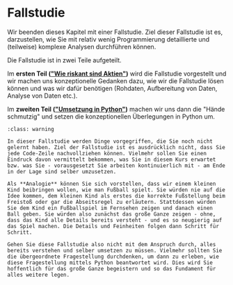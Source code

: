 # Fallstudie 

Wir beenden dieses Kapitel mit einer Fallstudie. Ziel dieser Fallstudie ist es, darzustellen, wie Sie mit relativ wenig Programmierung detaillierte und (teilweise) komplexe Analysen durchführen können. 

Die Fallstudie ist in zwei Teile aufgeteilt. 

Im **ersten Teil (["Wie riskant sind Aktien"](Introduction_Fallstudie.md))** wird die Fallstudie vorgestellt und wir machen uns konzeptionelle Gedanken dazu, wie wir die Fallstudie lösen können und was wir dafür benötigen (Rohdaten, Aufbereitung von Daten, Analyse von Daten etc.). 

Im **zweiten Teil (["Umsetzung in Python"](Umsetzung_Fallstudie.ipynb))** machen wir uns dann die "Hände schmutzig" und setzen die konzeptionellen Überlegungen in Python um. 

```{admonition} Wichtiger Hinweis
:class: warning

In dieser Fallstudie werden Dinge vorgegriffen, die Sie noch nicht gelernt haben. Ziel der Fallstudie ist es ausdrücklich nicht, dass Sie jede Code-Zeile nachvollziehen können. Vielmehr sollen Sie einen Eindruck davon vermittelt bekommen, was Sie in diesem Kurs erwartet bzw. was Sie - vorausgesetzt Sie arbeiten kontinuierlich mit - am Ende in der Lage sind selber umzusetzen. 

Als **Analogie** können Sie sich vorstellen, dass wir einem kleinen Kind beibringen wollen, wie man Fußball spielt. Sie würden nie auf die Idee kommen, dem kleinen Kind als erstes die korrekte Fußstellung beim Freistoß oder gar die Abseitsregel zu erläutern. Stattdessen würden Sie dem Kind ein Fußballspiel im Fernsehen zeigen und danach einen Ball geben. Sie würden also zunächst das große Ganze zeigen - ohne, dass das Kind alle Details bereits versteht - und es so neugierig auf das Spiel machen. Die Details und Feinheiten folgen dann Schritt für Schritt. 

Gehen Sie diese Fallstudie also nicht mit dem Anspruch durch, alles bereits verstehen und selber umsetzen zu müssen. Vielmehr sollten Sie die übergeordnete Fragestellung durchdenken, um dann zu erleben, wie diese Fragestellung mittels Python beantwortet wird. Dies wird Sie hoffentlich für das große Ganze begeistern und so das Fundament für alles weitere legen. 
```

